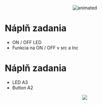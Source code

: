<p align="center">
  <img src="https://user-images.githubusercontent.com/91337423/137645201-8863a766-f2b3-4f61-a516-4ab60bd9b442.gif" alt="animated" />
</p>

# Náplň zadania
 - ON / OFF LED
 - Funkcia na ON / OFF v src a lnc
 
# Náplň zadania
 - LED A3
 - Button A2
 
<p align="center">
  <img src="https://user-images.githubusercontent.com/91337423/139048561-2f6308e9-b7f1-4158-835a-e4a916226ad4.PNG" />
</p>
